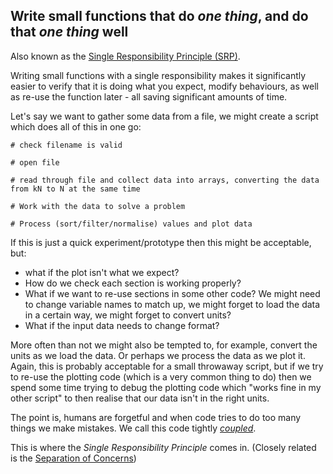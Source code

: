 ## Write small functions that do _one thing_, and do that _one thing_ well

Also known as the [Single Responsibility Principle (SRP)](https://en.wikipedia.org/wiki/Single-responsibility_principle).

Writing small functions with a single responsibility makes it significantly easier to verify that it is doing what you expect, modify behaviours, as well as re-use the function later - all saving significant amounts of time.

Let's say we want to gather some data from a file, we might create a script which does all of this in one go:

    # check filename is valid
        
    # open file

    # read through file and collect data into arrays, converting the data from kN to N at the same time

    # Work with the data to solve a problem

    # Process (sort/filter/normalise) values and plot data
    

If this is just a quick experiment/prototype then this might be acceptable, but:

* what if the plot isn't what we expect? 
* How do we check each section is working properly? 
* What if we want to re-use sections in some other code? We might need to change variable names to match up, we might forget to load the data in a certain way, we might forget to convert units? 
* What if the input data needs to change format?

More often than not we might also be tempted to, for example, convert the units as we load the data. Or perhaps we process the data as we plot it. Again, this is probably acceptable for a small throwaway script, but if we try to re-use the plotting code (which is a very common thing to do) then we spend some time trying to debug the plotting code which "works fine in my other script" to then realise that our data isn't in the right units.

The point is, humans are forgetful and when code tries to do too many things we make mistakes. 
We call this code tightly [_coupled_](https://en.wikipedia.org/wiki/Coupling_(computer_programming)). 

This is where the _Single Responsibility Principle_ comes in. (Closely related is the [Separation of Concerns](https://en.wikipedia.org/wiki/Separation_of_concerns)) 
